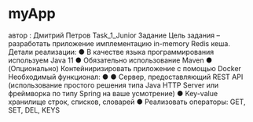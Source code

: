 # myApp
автор : Дмитрий Петров 
Task_1_Junior
Задание
Цель задания – разработать приложение имплементацию in-memory Redis кеша.
Детали реализации:
● В качестве языка программирования используем Java 11
● Обязательно использование Maven
● (Опционально) Контейниризировать приложение с помощью Docker
Необходимый функционал:
●
● Сервер, предоставляющий REST API (использование простого решения типа Java
HTTP Server или фреймворка по типу Spring на ваше усмотрение)
● Key-value хранилище строк, списков, словарей
● Реализовать операторы: GET, SET, DEL, KEYS

